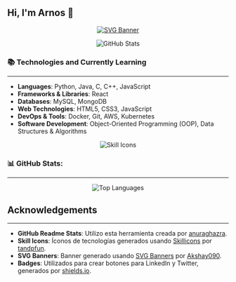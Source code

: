## Hi, I'm Arnos 👋

<p align="center">
  <a href="https://github.com/Akshay090/svg-banners">
    <img src="https://svg-banners.vercel.app/api?type=typeWriter&text1=Arnos%20%20%20%20%20%20%20%20[Perfil%20en%20desarrollo]&width=800&height=300" alt="SVG Banner" />
  </a>
</p>

<p align="center">
  <img src="https://github-readme-stats.vercel.app/api?username=ArnosShadow&show_icons=true&theme=dark&title_color=ffffff&text_color=5f96c7" alt="GitHub Stats" />
</p>

### 📚 Technologies and Currently Learning
------

- **Languages**: Python, Java, C, C++, JavaScript
- **Frameworks & Libraries**: React
- **Databases**: MySQL, MongoDB
- **Web Technologies**: HTML5, CSS3, JavaScript
- **DevOps & Tools**: Docker, Git, AWS, Kubernetes
- **Software Development**: Object-Oriented Programming (OOP), Data Structures & Algorithms

<p align="center">
  <img src="https://skillicons.dev/icons?i=react,aws,python,java,c,cpp,js,mysql,mongo,html,css,docker,git,kubernetes&perline=7" alt="Skill Icons" />
</p>

### 📊 GitHub Stats:
------

<p align="center">
  <img src="https://github-readme-stats.vercel.app/api/top-langs/?username=ArnosShadow&layout=compact&theme=dark&text_color=5f96c7" alt="Top Languages" />
</p>
<!---
### Connect with me:
------
<p align="center">
  <a href="https://es.linkedin.com/in/francisco-jos%C3%A9-jaraba-est%C3%A9vez-a16bb7265">
    <img src="https://img.shields.io/badge/-LinkedIn-0077B5?style=for-the-badge&logo=linkedin&logoColor=black" alt="LinkedIn" />
  </a>
</p>-->

## Acknowledgements
------

- **GitHub Readme Stats**: Utilizo esta herramienta creada por [anuraghazra](https://github.com/anuraghazra).
- **Skill Icons**: Íconos de tecnologías generados usando [Skillicons](https://skillicons.dev/) por [tandpfun](https://github.com/tandpfun).
- **SVG Banners**: Banner generado usando [SVG Banners](https://github.com/Akshay090/svg-banners) por [Akshay090](https://github.com/Akshay090).
- **Badges**: Utilizados para crear botones para LinkedIn y Twitter, generados por [shields.io](https://shields.io/).
